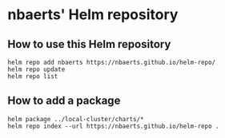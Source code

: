 # nbaerts' Helm repository

## How to use this Helm repository

```
helm repo add nbaerts https://nbaerts.github.io/helm-repo/
helm repo update
helm repo list
```

## How to add a package

```
helm package ../local-cluster/charts/*
helm repo index --url https://nbaerts.github.io/helm-repo .
```